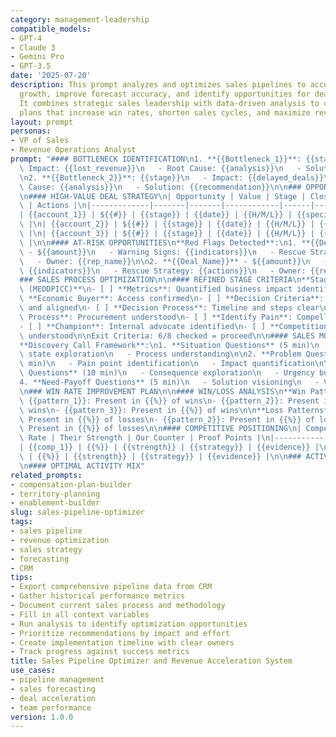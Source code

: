 ```yaml
---
category: management-leadership
compatible_models:
- GPT-4
- Claude 3
- Gemini Pro
- GPT-3.5
date: '2025-07-20'
description: This prompt analyzes and optimizes sales pipelines to accelerate revenue
  growth, improve forecast accuracy, and identify opportunities for deal advancement.
  It combines strategic sales leadership with data-driven analysis to create actionable
  plans that increase win rates, shorten sales cycles, and maximize revenue potential.
layout: prompt
personas:
- VP of Sales
- Revenue Operations Analyst
prompt: "#### BOTTLENECK IDENTIFICATION\n1. **{{Bottleneck_1}}**: {{stage}}\n   -\
  \ Impact: {{lost_revenue}}\n   - Root Cause: {{analysis}}\n   - Solution: {{recommendation}}\n\
  \n2. **{{Bottleneck_2}}**: {{stage}}\n   - Impact: {{delayed_deals}}\n   - Root\
  \ Cause: {{analysis}}\n   - Solution: {{recommendation}}\n\n### OPPORTUNITY PRIORITIZATION\n\
  \n#### HIGH-VALUE DEAL STRATEGY\n| Opportunity | Value | Stage | Close Date | Risk\
  \ | Actions |\n|-------------|-------|-------|------------|------|----------|\n\
  | {{account_1}} | ${{#}} | {{stage}} | {{date}} | {{H/M/L}} | {{specific_actions}}\
  \ |\n| {{account_2}} | ${{#}} | {{stage}} | {{date}} | {{H/M/L}} | {{specific_actions}}\
  \ |\n| {{account_3}} | ${{#}} | {{stage}} | {{date}} | {{H/M/L}} | {{specific_actions}}\
  \ |\n\n#### AT-RISK OPPORTUNITIES\n**Red Flags Detected**:\n1. **{{Deal_Name}}**\
  \ - ${{amount}}\n   - Warning Signs: {{indicators}}\n   - Rescue Strategy: {{actions}}\n\
  \   - Owner: {{rep_name}}\n\n2. **{{Deal_Name}}** - ${{amount}}\n   - Warning Signs:\
  \ {{indicators}}\n   - Rescue Strategy: {{actions}}\n   - Owner: {{rep_name}}\n\n\
  ### SALES PROCESS OPTIMIZATION\n\n#### REFINED STAGE CRITERIA\n**Stage 2: Qualification\
  \ (MEDDPICC)**\n- [ ] **Metrics**: Quantified business impact identified\n- [ ]\
  \ **Economic Buyer**: Access confirmed\n- [ ] **Decision Criteria**: Documented\
  \ and aligned\n- [ ] **Decision Process**: Timeline and steps clear\n- [ ] **Paper\
  \ Process**: Procurement understood\n- [ ] **Identify Pain**: Compelling event confirmed\n\
  - [ ] **Champion**: Internal advocate identified\n- [ ] **Competition**: Landscape\
  \ understood\n\nExit Criteria: 6/8 checked = proceed\n\n#### SALES MOTION ENHANCEMENTS\n\
  **Discovery Call Framework**:\n1. **Situation Questions** (5 min)\n   - Current\
  \ state exploration\n   - Process understanding\n\n2. **Problem Questions** (10\
  \ min)\n   - Pain point identification\n   - Impact quantification\n\n3. **Implication\
  \ Questions** (10 min)\n   - Consequence exploration\n   - Urgency building\n\n\
  4. **Need-Payoff Questions** (5 min)\n   - Solution visioning\n   - Value articulation\n\
  \n### WIN RATE IMPROVEMENT PLAN\n\n#### WIN/LOSS ANALYSIS\n**Win Patterns**:\n-\
  \ {{pattern_1}}: Present in {{%}} of wins\n- {{pattern_2}}: Present in {{%}} of\
  \ wins\n- {{pattern_3}}: Present in {{%}} of wins\n\n**Loss Patterns**:\n- {{pattern_1}}:\
  \ Present in {{%}} of losses\n- {{pattern_2}}: Present in {{%}} of losses\n- {{pattern_3}}:\
  \ Present in {{%}} of losses\n\n#### COMPETITIVE POSITIONING\n| Competitor | Win\
  \ Rate | Their Strength | Our Counter | Proof Points |\n|------------|----------|----------------|-------------|--------------|\n\
  | {{comp_1}} | {{%}} | {{strength}} | {{strategy}} | {{evidence}} |\n| {{comp_2}}\
  \ | {{%}} | {{strength}} | {{strategy}} | {{evidence}} |\n\n### ACTIVITY MANAGEMENT\n\
  \n#### OPTIMAL ACTIVITY MIX"
related_prompts:
- compensation-plan-builder
- territory-planning
- enablement-builder
slug: sales-pipeline-optimizer
tags:
- sales pipeline
- revenue optimization
- sales strategy
- forecasting
- CRM
tips:
- Export comprehensive pipeline data from CRM
- Gather historical performance metrics
- Document current sales process and methodology
- Fill in all context variables
- Run analysis to identify optimization opportunities
- Prioritize recommendations by impact and effort
- Create implementation timeline with clear owners
- Track progress against success metrics
title: Sales Pipeline Optimizer and Revenue Acceleration System
use_cases:
- pipeline management
- sales forecasting
- deal acceleration
- team performance
version: 1.0.0
---
```


